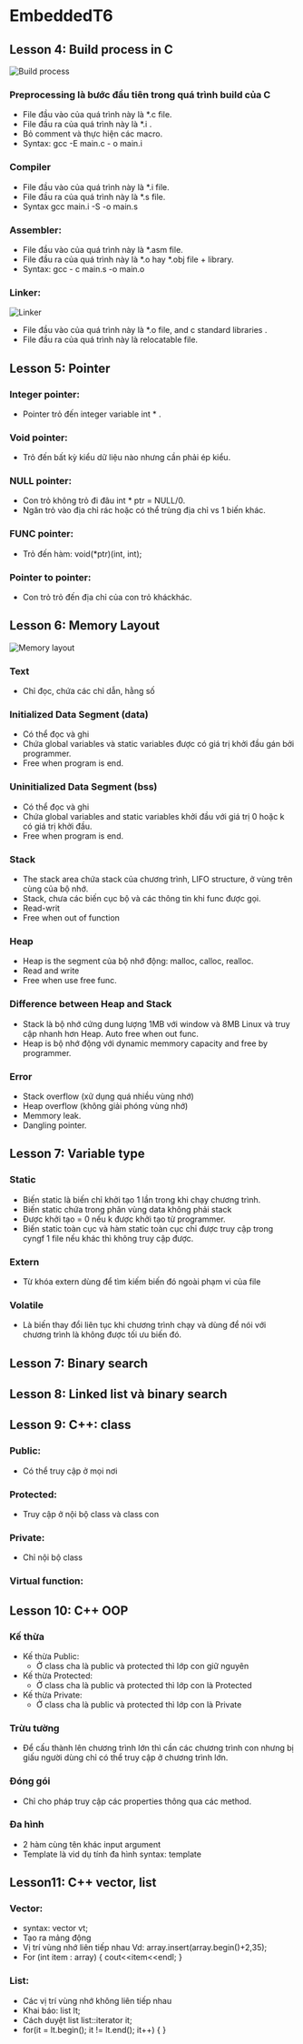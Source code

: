 # EmbeddedT6
## Lesson 4: Build process in C
![Build process](https://fastbitlab.com/wp-content/uploads/2022/07/Figure-2-1-800x409.png)

### Preprocessing là bước đầu tiên trong quá trình build của C
 * File đầu vào của quá trình này là *.c file.
 * File đầu ra của quá trình này là  *.i .
 * Bỏ comment và thực hiện các macro.
 * Syntax: gcc -E main.c - o main.i
### Compiler
 * File đầu vào của quá trình này là *.i file.
 * File đầu ra của quá trình này là *.s file.
 * Syntax gcc main.i -S -o main.s
### Assembler: 
 * File đầu vào của quá trình này là *.asm file.
 * File đầu ra của quá trình này là *.o hay *.obj file + library.
 * Syntax: gcc - c main.s -o main.o
### Linker:
![Linker](https://media.licdn.com/dms/image/C4E12AQE48SgStVLuMA/article-inline_image-shrink_1000_1488/0/1567694279315?e=1692230400&v=beta&t=5pVG0bwLO2OtYWj8W6HvFUrESDrECaSz3FimkivtKE8)
 * File đầu vào của quá trình này là *.o file, and c standard libraries .
 *  File đầu ra của quá trình này là relocatable file.
## Lesson 5: Pointer
### Integer pointer:
 * Pointer trỏ đến integer variable int * <name>.
### Void pointer:
 * Trỏ đến bất kỳ kiểu dữ liệu nào nhưng cần phải ép kiểu.
### NULL pointer:
 * Con trỏ không trỏ đi đâu int * ptr = NULL/0.
 * Ngăn trỏ vào địa chỉ rác hoặc có thể trùng địa chỉ vs 1 biến khác.
### FUNC pointer:
 * Trỏ đến hàm:
     void(*ptr)(int, int);
### Pointer to pointer:
 * Con trỏ trỏ đến địa chỉ của con trỏ kháckhác.
## Lesson 6: Memory Layout
![Memory layout](https://media.geeksforgeeks.org/wp-content/uploads/memoryLayoutC.jpg)
### Text
 * Chỉ đọc, chứa các chỉ dẫn, hằng số
### Initialized Data Segment (data)
 * Có thể đọc và ghi
 * Chứa global variables và static variables được có giá trị khởi đầu gán bởi programmer.
 * Free when program is end.
### Uninitialized Data Segment (bss)
 * Có thể đọc và ghi
 * Chứa global variables and static variables khởi đầu với giá trị 0 hoặc k có giá trị khởi đầu.
 * Free when program is end.
### Stack
 * The stack area chứa stack của chương trình, LIFO structure, ở vùng trên cùng của bộ nhớ.
 * Stack, chưa các biến cục bộ và các thông tin khi func được gọi.
 * Read-writ
 * Free when out of function
### Heap
 * Heap is the segment của bộ nhớ động: malloc, calloc, realloc.
 * Read and write
 * Free when use free func.
### Difference between Heap and Stack
 * Stack là bộ nhớ cứng dung lượng 1MB với window và 8MB Linux và truy cập nhanh hơn Heap. Auto free when out func. 
 * Heap is bộ nhớ động với dynamic memmory capacity and free by programmer.
### Error
 * Stack overflow (xử dụng quá nhiều vùng nhớ)
 * Heap overflow (không giải phóng vùng nhớ)
 * Memmory leak.
 * Dangling pointer.
## Lesson 7: Variable type
### Static
 *  Biến static là biến chỉ khởi tạo 1 lần trong khi chạy chương trình.
 *  Biến static chứa trong phân vùng data không phải stack
 *  Được khởi tạo = 0 nếu k được khởi tạo từ programmer.
 *  Biến static toàn cục và hàm static toàn cục chỉ được truy cập trong cyngf 1 file nếu khác thì không truy cập được.
### Extern
 * Từ khóa extern dùng để tìm kiếm biến đó ngoài phạm vi của file
### Volatile
 * Là biến thay đổi liên tục khi chương trình chạy và dùng để nói với chương trình là không được tối ưu biến đó.
## Lesson 7: Binary search

## Lesson 8: Linked list và binary search

## Lesson 9: C++: class
### Public:
* Có thể truy cập ở mọi nơi
### Protected:
* Truy cập ở nội bộ class và class con
### Private:
* Chỉ nội bộ class
### Virtual function:
## Lesson 10: C++ OOP
### Kế thừa
* Kế thừa Public:
  - Ở class cha là public và protected thì lớp con giữ nguyên
* Kế thừa Protected:
  - Ở class cha là public và protected thì lớp con là Protected
* Kế thừa Private:
  - Ở class cha là public và protected thì lớp con là Private
### Trừu tường
* Để cấu thành lên chương trình lớn thì cần các chương trình con nhưng bị giấu người dùng chỉ có thể truy cập ở chương trình lớn.
### Đóng gói
* Chỉ cho pháp truy cập các properties thông qua các method.
### Đa hình
* 2 hàm cùng tên khác input argument
* Template là vid dụ tính đa hình
  syntax: template <typename bien1 >
## Lesson11: C++ vector, list
### Vector:
* syntax: vector<int> vt;
* Tạo ra mảng động
* Vị trí vùng nhớ liên tiếp nhau
Vd: array.insert(array.begin()+2,35);
* For (int item : array)
  {
       cout<<item<<endl;
  }
### List:
* Các vị trí vùng nhớ không liên tiếp nhau
* Khai báo:
     list<int> lt;
* Cách duyệt list
  list<int>::iterator it;
* for(it = lt.begin(); it != lt.end(); it++)
  {
  }
